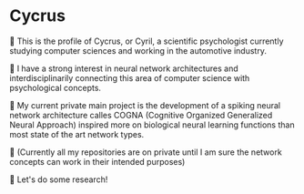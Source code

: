 # Cycrus

:microbe: This is the profile of Cycrus, or Cyril, a scientific psychologist currently studying computer sciences
and working in the automotive industry.

:microbe: I have a strong interest in neural network architectures and interdisciplinarily connecting this area
of computer science with psychological concepts.

:microbe: My current private main project is the development of a spiking neural network architecture calles COGNA
(Cognitive Organized Generalized Neural Approach) inspired more on biological neural learning functions
than most state of the art network types.

:microbe: (Currently all my repositories are on private until I am sure the network concepts can work in their
intended purposes)

:microbe: Let's do some research!
